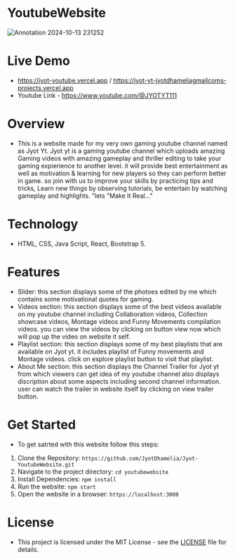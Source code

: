 # YoutubeWebsite

![Annotation 2024-10-13 231252](https://github.com/user-attachments/assets/2c86029e-5eee-4551-aac9-849fe411e614)

# Live Demo
- https://jyot-youtube.vercel.app / https://jyot-yt-jyotdhameliagmailcoms-projects.vercel.app
- Youtube Link - https://www.youtube.com/@JYOTYT111
  
# Overview
- This is a website made for my very own gaming youtube channel named as Jyot Yt. Jyot yt is a gaming youtube channel which uploads amazing Gaming videos with amazing gameplay and thriller editing to take your gaming expierience to another level. it will provide best entertainment as well as motivation & learning for new players so they can perform better in game. so join with us to improve your skills by practicing tips and tricks, Learn new things by observing tutorials, be entertain by watching gameplay and highlights. "lets "Make It Real..."

# Technology
- HTML, CSS, Java Script, React, Bootstrap 5.

# Features
- Slider: this section displays some of the photoes edited by me which contains some motivational quotes for gaming.
- Videos section: this section displays some of the best videos available on my youtube channel including Collaboration videos, Collection showcase videos, Montage videos and Funny Movements compilation videos. you can view the videos by clicking on button view now which will pop up the video on website it self.
- Playlist section: this section displays some of my best playlists that are available on Jyot yt. it includes playlist of Funny movements and Montage videos. click on explore playlist button to visit that playlist.
- About Me section: this section displays the Channel Trailer for Jyot yt from which viewers can get idea of my youtube channel also displays discription about some aspects including second channel information. user can watch the trailer in website itself by clicking on view trailer button. 

# Get Started
- To get satrted with this website follow this steps:
 1. Clone the Repository: `https://github.com/JyotDhamelia/Jyot-YoutubeWebsite.git`
 2. Navigate to the project directory: `cd youtubewebsite`
 3. Install Dependencies: `npm install`
 4. Run the website: `npm start`
 5. Open the website in a browser: `https://localhost:3000`

# License
- This project is licensed under the MIT License - see the [LICENSE](LICENSE) file for details.
